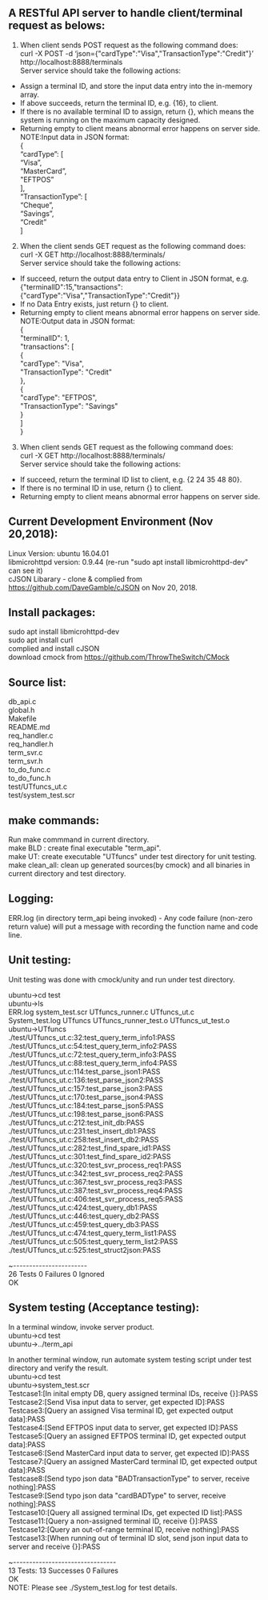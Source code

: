 A RESTful API server to handle client/terminal request as belows: 
-----------------------------------------------------------------  
1. When client sends POST request as the following command does:  
curl -X POST -d ‘json={"cardType":"Visa","TransactionType":"Credit"}’ http://localhost:8888/terminals  
Server service should take the following actions:   
  - Assign a terminal ID, and store the input data entry into the in-memory array.  
  - If above succeeds, return the terminal ID, e.g. {16}, to client.  
  - If there is no available terminal ID to assign, return {}, which means the system is running on the maximum capacity designed.  
  - Returning empty to client means abnormal error happens on server side.  
NOTE:Input data in JSON format:   
{   
        “cardType”: [  
        “Visa”,  
        “MasterCard”,  
        "EFTPOS”  
    ],  
        “TransactionType”: [  
        “Cheque”,  
        “Savings”,  
        “Credit”  
    ]   
  
  
2. When the client sends GET request as the following command does:  
curl -X GET http://localhost:8888/terminals/<id>  
Server service should take the following actions:   
  - If succeed, return the output data entry to Client in JSON format, e.g.
	{"terminalID":15,"transactions":{"cardType":"Visa","TransactionType":"Credit"}}
  - If no Data Entry exists, just return {} to client.  
  - Returning empty to client means abnormal error happens on server side.  
NOTE:Output data in JSON format:   
{  
     "terminalID": 1,  
     "transactions": [  
     {  
          "cardType": "Visa",  
          "TransactionType": "Credit"  
     },  
     {  
          "cardType": "EFTPOS",  
          "TransactionType": "Savings"  
     }  
     ]  
}  
  
3. When client sends GET request as the following command does:  
curl -X GET http://localhost:8888/terminals/  
Server service should take the following actions:   
  - If succeed, return the terminal ID list to client, e.g. {2 24 35 48 80}.  
  - If there is no terminal ID in use, return {} to client.  
  - Returning empty to client means abnormal error happens on server side. 
   
Current Development Environment (Nov 20,2018): 
---------------------------------------------  
Linux Version: ubuntu 16.04.01  
libmicrohttpd version: 0.9.44 (re-run "sudo apt install libmicrohttpd-dev" can see it)  
cJSON Libarary - clone & complied from https://github.com/DaveGamble/cJSON on Nov 20, 2018.

Install packages:
----------------  
sudo apt install libmicrohttpd-dev  
sudo apt install curl  
complied and install cJSON  
download cmock from  https://github.com/ThrowTheSwitch/CMock   

Source list:  
------------  
db_api.c  
global.h  
Makefile  
README.md  
req_handler.c  
req_handler.h  
term_svr.c  
term_svr.h  
to_do_func.c  
to_do_func.h  
test/UTfuncs_ut.c  
test/system_test.scr  

make commands:  
--------------  
Run make commmand in current directory.  
make BLD : create final executable "term_api".  
make UT: create executable "UTfuncs" under test directory for unit testing.  
make clean_all: clean up generated sources(by cmock) and all binaries in current directory and test directory.  

Logging:  
------------  
ERR.log (in directory term_api being invoked) - Any code failure (non-zero return value) will put a message with recording the function name and code line.   

Unit testing:
------------------------------   
Unit testing was done with cmock/unity and run under test directory.  

ubuntu->cd test  
ubuntu->ls  
ERR.log          system_test.scr  UTfuncs_runner.c       UTfuncs_ut.c  
System_test.log  UTfuncs          UTfuncs_runner_test.o  UTfuncs_ut_test.o  
ubuntu->UTfuncs  
./test/UTfuncs_ut.c:32:test_query_term_info1:PASS  
./test/UTfuncs_ut.c:54:test_query_term_info2:PASS  
./test/UTfuncs_ut.c:72:test_query_term_info3:PASS  
./test/UTfuncs_ut.c:88:test_query_term_info4:PASS  
./test/UTfuncs_ut.c:114:test_parse_json1:PASS  
./test/UTfuncs_ut.c:136:test_parse_json2:PASS  
./test/UTfuncs_ut.c:157:test_parse_json3:PASS  
./test/UTfuncs_ut.c:170:test_parse_json4:PASS  
./test/UTfuncs_ut.c:184:test_parse_json5:PASS  
./test/UTfuncs_ut.c:198:test_parse_json6:PASS  
./test/UTfuncs_ut.c:212:test_init_db:PASS  
./test/UTfuncs_ut.c:231:test_insert_db1:PASS  
./test/UTfuncs_ut.c:258:test_insert_db2:PASS  
./test/UTfuncs_ut.c:282:test_find_spare_id1:PASS  
./test/UTfuncs_ut.c:301:test_find_spare_id2:PASS  
./test/UTfuncs_ut.c:320:test_svr_process_req1:PASS  
./test/UTfuncs_ut.c:342:test_svr_process_req2:PASS  
./test/UTfuncs_ut.c:367:test_svr_process_req3:PASS  
./test/UTfuncs_ut.c:387:test_svr_process_req4:PASS  
./test/UTfuncs_ut.c:406:test_svr_process_req5:PASS  
./test/UTfuncs_ut.c:424:test_query_db1:PASS  
./test/UTfuncs_ut.c:446:test_query_db2:PASS  
./test/UTfuncs_ut.c:459:test_query_db3:PASS  
./test/UTfuncs_ut.c:474:test_query_term_list1:PASS  
./test/UTfuncs_ut.c:505:test_query_term_list2:PASS  
./test/UTfuncs_ut.c:525:test_struct2json:PASS  
  
~-----------------------  
26 Tests 0 Failures 0 Ignored  
OK  
   
   
System testing (Acceptance testing):    
------------------------------------    
In a terminal window, invoke server product.  
ubuntu->cd test  
ubuntu->../term_api  

In another terminal window, run automate system testing script under test directory and verify the result.  
ubuntu->cd test  
ubuntu->system_test.scr  
Testcase1:[In inital empty DB, query assigned terminal IDs, receive {}]:PASS  
Testcase2:[Send Visa input data to server, get expected ID]:PASS  
Testcase3:[Query an assigned Visa terminal ID, get expected output data]:PASS  
Testcase4:[Send EFTPOS input data to server, get expected ID]:PASS  
Testcase5:[Query an assigned EFTPOS terminal ID, get expected output data]:PASS  
Testcase6:[Send MasterCard input data to server, get expected ID]:PASS  
Testcase7:[Query an assigned MasterCard terminal ID, get expected output data]:PASS  
Testcase8:[Send typo json data "BADTransactionType" to server, receive nothing]:PASS  
Testcase9:[Send typo json data "cardBADType" to server, receive nothing]:PASS  
Testcase10:[Query all assigned terminal IDs, get expected ID list]:PASS  
Testcase11:[Query a non-assigned terminal ID, receive {}]:PASS  
Testcase12:[Query an out-of-range terminal ID, receive nothing]:PASS  
Testcase13:[When running out of terminal ID slot, send json input data to server and receive {}]:PASS  


~--------------------------------  
13 Tests: 13 Successes 0 Failures  
OK  
NOTE: Please see ./System_test.log for test details.  


